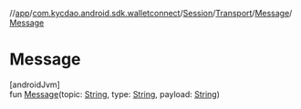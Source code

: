 //[app](../../../../../index.md)/[com.kycdao.android.sdk.walletconnect](../../../index.md)/[Session](../../index.md)/[Transport](../index.md)/[Message](index.md)/[Message](-message.md)

# Message

[androidJvm]\
fun [Message](-message.md)(topic: [String](https://kotlinlang.org/api/latest/jvm/stdlib/kotlin/-string/index.html), type: [String](https://kotlinlang.org/api/latest/jvm/stdlib/kotlin/-string/index.html), payload: [String](https://kotlinlang.org/api/latest/jvm/stdlib/kotlin/-string/index.html))
